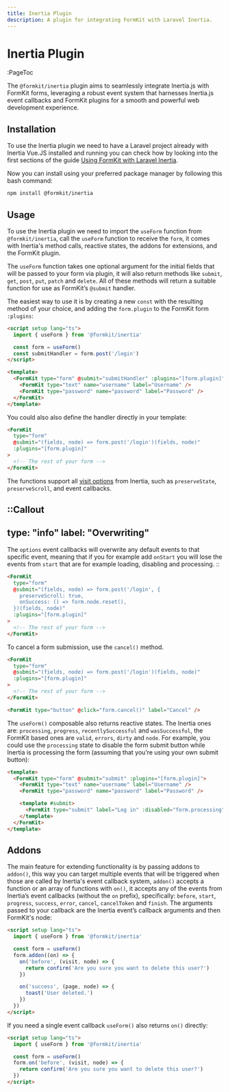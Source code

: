 ```yaml
---
title: Inertia Plugin
description: A plugin for integrating FormKit with Laravel Inertia.
---
```


# Inertia Plugin

:PageToc

The `@formkit/inertia` plugin aims to seamlessly integrate Inertia.js with FormKit forms, leveraging a robust event system that harnesses Inertia.js event callbacks and FormKit plugins for a smooth and powerful web development experience.

## Installation

To use the Inertia plugin we need to have a Laravel project already with Inertia Vue.JS installed and running you can check how by looking into the first sections of the guide [Using FormKit with Laravel Inertia](/guides/using-formkit-with-laravel-inertia).

Now you can install using your preferred package manager by following this bash command:

```bash
npm install @formkit/inertia
```

## Usage

To use the Inertia plugin we need to import the `useForm` function from `@formkit/inertia`, call the `useForm` function to receive the `form`, it comes with Inertia's method calls, reactive states, the addons for extensions, and the FormKit plugin.

The `useForm` function takes one optional argument for the initial fields that will be passed to your form via plugin, it will also return methods like `submit`, `get`, `post`, `put`, `patch` and `delete`. All of these methods will return a suitable function for use as FormKit’s `@submit` handler.

The easiest way to use it is by creating a new `const` with the resulting method of your choice, and adding the `form.plugin` to the FormKit form `:plugins`:

```html
<script setup lang="ts">
  import { useForm } from '@formkit/inertia'

  const form = useForm()
  const submitHandler = form.post('/login')
</script>

<template>
  <FormKit type="form" @submit="submitHandler" :plugins="[form.plugin]">
    <FormKit type="text" name="username" label="Username" />
    <FormKit type="password" name="password" label="Password" />
  </FormKit>
</template>
```

You could also also define the handler directly in your template:

```html
<FormKit
  type="form"
  @submit="(fields, node) => form.post('/login')(fields, node)"
  :plugins="[form.plugin]"
>
  <!-- The rest of your form -->
</FormKit>
```

The functions support all [visit options](https://inertiajs.com/manual-visits) from Inertia, such as `preserveState`, `preserveScroll`, and event callbacks.

::Callout
---
type: "info"
label: "Overwriting"
---
The <code>options</code> event callbacks will overwrite any default events to that specific event, meaning that if you for example add <code>onStart</code> you will lose the events from <code>start</code> that are for example loading, disabling and processing.
::

```html
<FormKit
  type="form"
  @submit="(fields, node) => form.post('/login', {
    preserveScroll: true,
    onSuccess: () => form.node.reset(),
  })(fields, node)"
  :plugins="[form.plugin]"
>
  <!-- The rest of your form -->
</FormKit>
```

To cancel a form submission, use the `cancel()` method.

```html
<FormKit
  type="form"
  @submit="(fields, node) => form.post('/login')(fields, node)"
  :plugins="[form.plugin]"
>
  <!-- The rest of your form -->
</FormKit>

<FormKit type="button" @click="form.cancel()" label="Cancel" />
```

The `useForm()` composable also returns reactive states. The Inertia ones are: `processing`, `progress`, `recentlySuccessful` and `wasSuccessful`, the FormKit based ones are `valid`, `errors`, `dirty` and `node`. For example, you could use the `processing` state to disable the form submit button while Inertia is processing the form (assuming that you’re using your own submit button):

```html
<template>
  <FormKit type="form" @submit="submit" :plugins="[form.plugin]">
    <FormKit type="text" name="username" label="Username" />
    <FormKit type="password" name="password" label="Password" />

    <template #submit>
      <FormKit type="submit" label="Log in" :disabled="form.processing" />
    </template>
  </FormKit>
</template>
```

## Addons

The main feature for extending functionality is by passing addons to `addon()`, this way you can target multiple events that will be triggered when those are called by Inertia's event callback system, `addon()` accepts a function or an array of functions with `on()`, it accepts any of the events from Inertia’s event callbacks (without the `on` prefix), specifically: `before`, `start`, `progress`, `success`, `error`, `cancel`, `cancelToken` and `finish`. The arguments passed to your callback are the Inertia event’s callback arguments and then FormKit's node:

```html
<script setup lang="ts">
  import { useForm } from '@formkit/inertia'

  const form = useForm()
  form.addon((on) => {
    on('before', (visit, node) => {
      return confirm('Are you sure you want to delete this user?')
    })

    on('success', (page, node) => {
      toast('User deleted.')
    })
  })
</script>
```

If you need a single event callback `useForm()` also returns `on()` directly:

```html
<script setup lang="ts">
  import { useForm } from '@formkit/inertia'

  const form = useForm()
  form.on('before', (visit, node) => {
    return confirm('Are you sure you want to delete this user?')
  })
</script>
```
